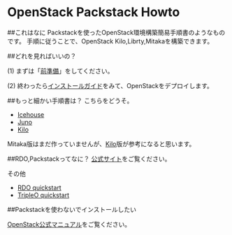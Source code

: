 # OpenStack Packstack Howto

##これはなに
Packstackを使ったOpenStack環境構築簡易手順書のようなものです。
手順に従うことで、OpenStack Kilo,Librty,Mitakaを構築できます。

##どれを見ればいいの？

(1) まずは「[前準備](Packstack1-QuickStart-arrangements.md)」をしてください。

(2) 終わったら[インストールガイド](Packstack2-QuickStart-installations.md)をみて、OpenStackをデプロイします。

##もっと細かい手順書は？
こちらをどうそ。

- [Icehouse](https://github.com/ytooyama/rdo-icehouse)
- [Juno](https://github.com/ytooyama/rdo-juno)
- [Kilo](https://github.com/ytooyama/rdo-kilo)

Mitaka版はまだ作っていませんが、[Kilo](https://github.com/ytooyama/rdo-kilo)版が参考になると思います。

##RDO,Packstackってなに？
[公式サイト](https://www.rdoproject.org/Main_Page)をご覧ください。

その他

- [RDO quickstart](https://www.rdoproject.org/install/quickstart/)
- [TripleO quickstart](https://www.rdoproject.org/tripleo/) 

##Packstackを使わないでインストールしたい

[OpenStack公式マニュアル](http://docs.openstack.org)をご覧ください。
